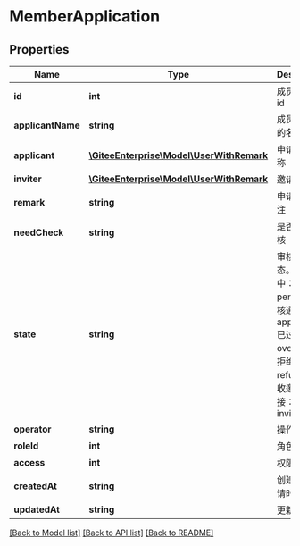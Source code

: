 # MemberApplication

## Properties
Name | Type | Description | Notes
------------ | ------------- | ------------- | -------------
**id** | **int** | 成员申请的 id | [optional] 
**applicantName** | **string** | 成员申请时的名称 | [optional] 
**applicant** | [**\GiteeEnterprise\Model\UserWithRemark**](UserWithRemark.md) | 申请时的名称 | [optional] 
**inviter** | [**\GiteeEnterprise\Model\UserWithRemark**](UserWithRemark.md) | 邀请者信息 | [optional] 
**remark** | **string** | 申请时的备注 | [optional] 
**needCheck** | **string** | 是否需要审核 | [optional] 
**state** | **string** | 审核的状态。申请中：pending; 审核通过: approved; 已过期: overdue; 已拒绝: refused; 接收邀请链接：invite_pass | [optional] 
**operator** | **string** | 操作者 | [optional] 
**roleId** | **int** | 角色 ID | [optional] 
**access** | **int** | 权限属性 | [optional] 
**createdAt** | **string** | 创建时间/申请时间 | [optional] 
**updatedAt** | **string** | 更新时间 | [optional] 

[[Back to Model list]](../../README.md#documentation-for-models) [[Back to API list]](../../README.md#documentation-for-api-endpoints) [[Back to README]](../../README.md)



